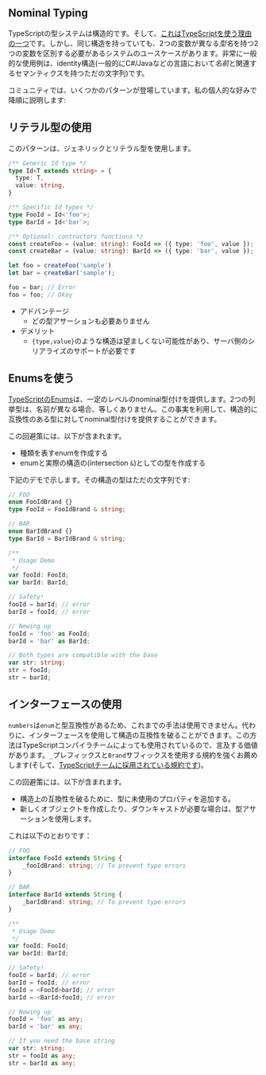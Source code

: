 ## Nominal Typing
TypeScriptの型システムは構造的です。そして、[これはTypeScriptを使う理由の一つ](../why-typescript.md)です。しかし、同じ構造を持っていても、2つの変数が異なる*型名*を持つ2つの変数を区別する必要があるシステムのユースケースがあります。非常に一般的な使用例は、identity構造(一般的にC#/Javaなどの言語において*名前*と関連するセマンティクスを持つただの文字列)です。

コミュニティでは、いくつかのパターンが登場しています。私の個人的な好みで降順に説明します:

## リテラル型の使用

このパターンは、ジェネリックとリテラル型を使用します。

```ts
/** Generic Id type */
type Id<T extends string> = {
  type: T,
  value: string,
}

/** Specific Id types */
type FooId = Id<'foo'>;
type BarId = Id<'bar'>;

/** Optional: contructors functions */
const createFoo = (value: string): FooId => ({ type: 'foo', value });
const createBar = (value: string): BarId => ({ type: 'bar', value });

let foo = createFoo('sample')
let bar = createBar('sample');

foo = bar; // Error
foo = foo; // Okay
```

* アドバンテージ
   - どの型アサーションも必要ありません
* デメリット
   - `{type,value}`のような構造は望ましくない可能性があり、サーバ側のシリアライズのサポートが必要です

## Enumsを使う
[TypeScriptのEnums](../enums.md)は、一定のレベルのnominal型付けを提供します。2つの列挙型は、名前が異なる場合、等しくありません。この事実を利用して、構造的に互換性のある型に対してnominal型付けを提供することができます。

この回避策には、以下が含まれます。
* 種類を表すenumを作成する
* enumと実際の構造の(intersection `&`)としての型を作成する

下記のデモで示します。その構造の型はただの文字列です:

```ts
// FOO
enum FooIdBrand {}
type FooId = FooIdBrand & string;

// BAR
enum BarIdBrand {}
type BarId = BarIdBrand & string;

/**
 * Usage Demo
 */
var fooId: FooId;
var barId: BarId;

// Safety!
fooId = barId; // error
barId = fooId; // error

// Newing up
fooId = 'foo' as FooId;
barId = 'bar' as BarId;

// Both types are compatible with the base
var str: string;
str = fooId;
str = barId;
```

## インターフェースの使用

`numbers`は`enum`と型互換性があるため、これまでの手法は使用できません。代わりに、インターフェースを使用して構造の互換性を破ることができます。この方法はTypeScriptコンパイラチームによっても使用されているので、言及する価値があります。`_`プレフィックスと`Brand`サフィックスを使用する規約を強くお薦めします(そして、[TypeScriptチームに採用されている規約です](https://github.com/Microsoft/TypeScript/blob/7b48a182c05ea4dea81bab73ecbbe9e013a79e99/src/compiler/types.ts#L693-L698))。

この回避策には、以下が含まれます。
* 構造上の互換性を破るために、型に未使用のプロパティを追加する。
* 新しくオブジェクトを作成したり、ダウンキャストが必要な場合は、型アサーションを使用します。

これは以下のとおりです：

```ts
// FOO
interface FooId extends String {
    _fooIdBrand: string; // To prevent type errors
}

// BAR
interface BarId extends String {
    _barIdBrand: string; // To prevent type errors
}

/**
 * Usage Demo
 */
var fooId: FooId;
var barId: BarId;

// Safety!
fooId = barId; // error
barId = fooId; // error
fooId = <FooId>barId; // error
barId = <BarId>fooId; // error

// Newing up
fooId = 'foo' as any;
barId = 'bar' as any;

// If you need the base string
var str: string;
str = fooId as any;
str = barId as any;
```
